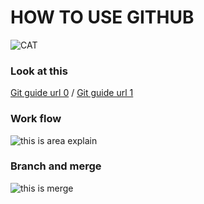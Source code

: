 # HOW TO USE GITHUB
![CAT](https://pbs.twimg.com/profile_images/378800000246416546/7af5142cba78b0ff27f995365f41672c_400x400.jpeg)  



### Look at this
[Git guide url 0](http://rogerdudler.github.io/git-guide/index.ja.html) /
[Git guide url 1](http://blog.sixapart.jp/2014-03/mttips-02-what-is-git.html)  


### Work flow
![this is area explain](http://rogerdudler.github.io/git-guide/img/trees.png)  


### Branch and merge
![this is merge](http://rogerdudler.github.io/git-guide/img/branches.png)
